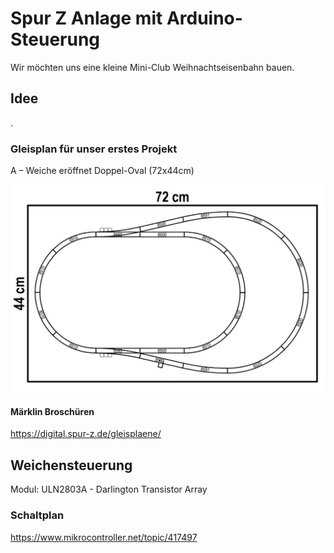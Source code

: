 # Spur Z Anlage mit Arduino-Steuerung
Wir möchten uns eine kleine Mini-Club Weihnachtseisenbahn bauen.

## Idee

.

### Gleisplan für unser erstes Projekt

A – Weiche eröffnet Doppel-Oval (72x44cm)

![Doppel Oval](https://github.com/ms-webdev/mini-club-arduino/raw/main/images/gleisplan-doppel-oval.JPG)

#### Märklin Broschüren

https://digital.spur-z.de/gleisplaene/




## Weichensteuerung
Modul: ULN2803A - Darlington Transistor Array

### Schaltplan
https://www.mikrocontroller.net/topic/417497
